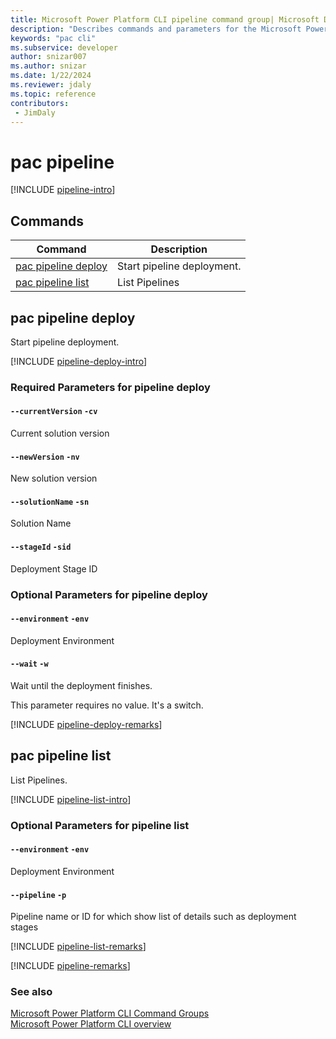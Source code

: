 ```yaml
---
title: Microsoft Power Platform CLI pipeline command group| Microsoft Docs
description: "Describes commands and parameters for the Microsoft Power Platform CLI pipeline command group."
keywords: "pac cli"
ms.subservice: developer
author: snizar007
ms.author: snizar
ms.date: 1/22/2024
ms.reviewer: jdaly
ms.topic: reference
contributors: 
 - JimDaly
---
```

<!-- 
Do not edit this file. 
This file is generated by a program and any changes will be overwritten when this topic is re-generated.
Use the include files to add additional content to this topic.
-->
# pac pipeline

[!INCLUDE [pipeline-intro](includes/pipeline-intro.md)]

## Commands

|Command|Description|
|---------|---------|
|[pac pipeline deploy](#pac-pipeline-deploy)|Start pipeline deployment.|
|[pac pipeline list](#pac-pipeline-list)|List Pipelines|


## pac pipeline deploy

Start pipeline deployment. 

[!INCLUDE [pipeline-deploy-intro](includes/pipeline-deploy-intro.md)]


### Required Parameters for pipeline deploy

#### `--currentVersion` `-cv`

Current solution version

#### `--newVersion` `-nv`

New solution version

#### `--solutionName` `-sn`

Solution Name

#### `--stageId` `-sid`

Deployment Stage ID


### Optional Parameters for pipeline deploy

#### `--environment` `-env`

Deployment Environment

#### `--wait` `-w`

Wait until the deployment finishes.

This parameter requires no value. It's a switch.

[!INCLUDE [pipeline-deploy-remarks](includes/pipeline-deploy-remarks.md)]

## pac pipeline list

List Pipelines. 

[!INCLUDE [pipeline-list-intro](includes/pipeline-list-intro.md)]


### Optional Parameters for pipeline list

#### `--environment` `-env`

Deployment Environment

#### `--pipeline` `-p`

Pipeline name or ID for which show list of details such as deployment stages

[!INCLUDE [pipeline-list-remarks](includes/pipeline-list-remarks.md)]

[!INCLUDE [pipeline-remarks](includes/pipeline-remarks.md)]

### See also

[Microsoft Power Platform CLI Command Groups](index.md)<br />
[Microsoft Power Platform CLI overview](../introduction.md)
